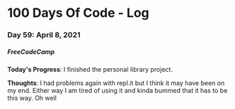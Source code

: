 # 100 Days Of Code - Log
### Day 59: April 8, 2021
##### FreeCodeCamp 

**Today's Progress**: I finished the personal library project. 

**Thoughts**: I had problems again with repl.it but I think it may have been on my end. Either way I am tired of using it and kinda bummed that it has to be this way. Oh well 
